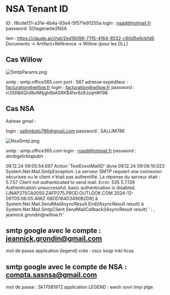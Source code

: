 # NSA Tenant ID

ID      : f8cdef31-a31e-4b4a-93e4-5f571e91255a
login   : nsad@hotmail.fr
password: SOlagerante2NSA

lien : https://claude.ai/chat/2ed16096-77f5-4164-8532-c60d5e9cbfd6
Documents -> Artifact+Référence -> Willow (pour les DLL)

## Cas Willow
![SmtpParams.png](SmtpParams.png)

smtp                : smtp.office365.com
port                : 587
adresse expéditeur  : facturation@willow.fr
login               : facturation@willow.fr
password            : rr3SR&KQ!d8oNNjgh6bA5RK$4fsr6z9JzqH#t!98

## Cas NSA

Adrese gmail : 

login  : sallimbolo786@gmail.com
password : SALLIM786

![NsaSmtp.png](NsaSmtp.png)

smtp        : smtp.office365.com
login       : nsad@hotmail.fr
password    : dnnbgelirblqpubh

<code-block lang="c#">
09.12.24 09:05:54.697	Action 'TestEnvoiMailID' done
09.12.24 09:06:10.023	System.Net.Mail.SmtpException: Le serveur SMTP requiert une connexion sécurisée ou le client n'était pas authentifié. La réponse du serveur était : 5.7.57 Client not authenticated to send mail. Error: 535 5.7.139 Authentication unsuccessful, basic authentication is disabled. [JNAP275CA0050.ZAFP275.PROD.OUTLOOK.COM 2024-12-09T05:06:05.466Z 08DD164D3490B2D6]
   à System.Net.Mail.SendMailAsyncResult.End(IAsyncResult result)
   à System.Net.Mail.SmtpClient.SendMailCallback(IAsyncResult result) ' : , jeannick.grondin@willow.fr'

</code-block>

## smtp google avec le compte : jeannick.grondin@gmail.com
mot de passe application (legend) crée : oscc ksqp tnkl hcsa

## smtp google avec le compte de NSA : compta.sasnsa@gmail.com
mot de passe : Sk17081972
application LEGEND : ewoh xovn lmyi plge



